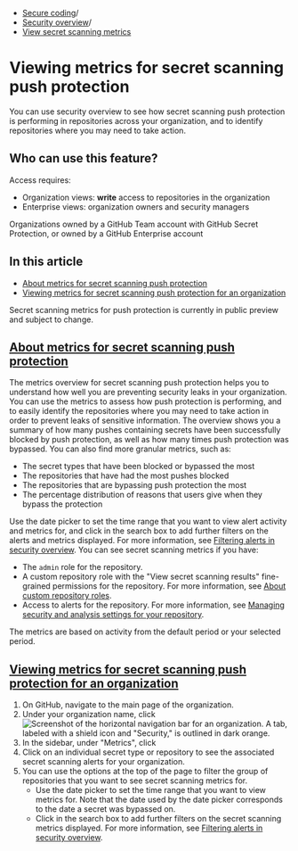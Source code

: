   * [Secure coding](https://docs.github.com/en/code-security "Secure coding")/
  * [Security overview](https://docs.github.com/en/code-security/security-overview "Security overview")/
  * [View secret scanning metrics](https://docs.github.com/en/code-security/security-overview/viewing-metrics-for-secret-scanning-push-protection "View secret scanning metrics")


# Viewing metrics for secret scanning push protection
You can use security overview to see how secret scanning push protection is performing in repositories across your organization, and to identify repositories where you may need to take action.
## Who can use this feature?
Access requires:
  * Organization views: **write** access to repositories in the organization
  * Enterprise views: organization owners and security managers


Organizations owned by a GitHub Team account with GitHub Secret Protection, or owned by a GitHub Enterprise account
## In this article
  * [About metrics for secret scanning push protection](https://docs.github.com/en/code-security/security-overview/viewing-metrics-for-secret-scanning-push-protection#about-metrics-for-secret-scanning-push-protection)
  * [Viewing metrics for secret scanning push protection for an organization](https://docs.github.com/en/code-security/security-overview/viewing-metrics-for-secret-scanning-push-protection#viewing-metrics-for-secret-scanning-push-protection-for-an-organization)


Secret scanning metrics for push protection is currently in public preview and subject to change.
## [About metrics for secret scanning push protection](https://docs.github.com/en/code-security/security-overview/viewing-metrics-for-secret-scanning-push-protection#about-metrics-for-secret-scanning-push-protection)
The metrics overview for secret scanning push protection helps you to understand how well you are preventing security leaks in your organization. You can use the metrics to assess how push protection is performing, and to easily identify the repositories where you may need to take action in order to prevent leaks of sensitive information.
The overview shows you a summary of how many pushes containing secrets have been successfully blocked by push protection, as well as how many times push protection was bypassed.
You can also find more granular metrics, such as:
  * The secret types that have been blocked or bypassed the most
  * The repositories that have had the most pushes blocked
  * The repositories that are bypassing push protection the most
  * The percentage distribution of reasons that users give when they bypass the protection


Use the date picker to set the time range that you want to view alert activity and metrics for, and click in the search box to add further filters on the alerts and metrics displayed. For more information, see [Filtering alerts in security overview](https://docs.github.com/en/code-security/security-overview/filtering-alerts-in-security-overview#additional-filters-for-secret-scanning-alert-views).
You can see secret scanning metrics if you have:
  * The `admin` role for the repository.
  * A custom repository role with the "View secret scanning results" fine-grained permissions for the repository. For more information, see [About custom repository roles](https://docs.github.com/en/organizations/managing-user-access-to-your-organizations-repositories/managing-repository-roles/about-custom-repository-roles#security).
  * Access to alerts for the repository. For more information, see [Managing security and analysis settings for your repository](https://docs.github.com/en/repositories/managing-your-repositorys-settings-and-features/enabling-features-for-your-repository/managing-security-and-analysis-settings-for-your-repository#granting-access-to-security-alerts).


The metrics are based on activity from the default period or your selected period.
## [Viewing metrics for secret scanning push protection for an organization](https://docs.github.com/en/code-security/security-overview/viewing-metrics-for-secret-scanning-push-protection#viewing-metrics-for-secret-scanning-push-protection-for-an-organization)
  1. On GitHub, navigate to the main page of the organization.
  2. Under your organization name, click 
![Screenshot of the horizontal navigation bar for an organization. A tab, labeled with a shield icon and "Security," is outlined in dark orange.](https://docs.github.com/assets/cb-22170/images/help/organizations/organization-security-tab.png)
  3. In the sidebar, under "Metrics", click 
  4. Click on an individual secret type or repository to see the associated secret scanning alerts for your organization.
  5. You can use the options at the top of the page to filter the group of repositories that you want to see secret scanning metrics for.
     * Use the date picker to set the time range that you want to view metrics for. Note that the date used by the date picker corresponds to the date a secret was bypassed on.
     * Click in the search box to add further filters on the secret scanning metrics displayed. For more information, see [Filtering alerts in security overview](https://docs.github.com/en/code-security/security-overview/filtering-alerts-in-security-overview).


